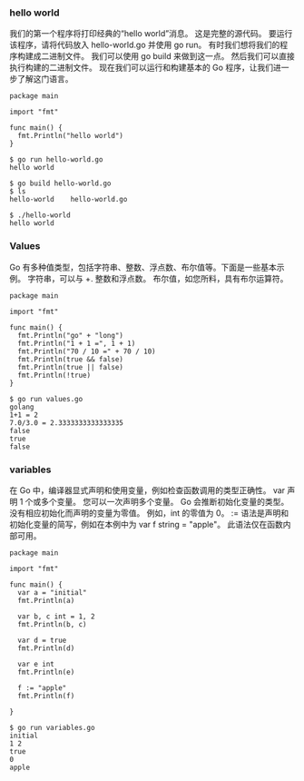 ### hello world
我们的第一个程序将打印经典的“hello world”消息。  这是完整的源代码。
要运行该程序，请将代码放入 hello-world.go 并使用 go run。
有时我们想将我们的程序构建成二进制文件。  我们可以使用 go build 来做到这一点。
然后我们可以直接执行构建的二进制文件。
现在我们可以运行和构建基本的 Go 程序，让我们进一步了解这门语言。

```
package main

import "fmt"

func main() {
  fmt.Println("hello world")
}

```

```
$ go run hello-world.go
hello world

$ go build hello-world.go
$ ls
hello-world    hello-world.go

$ ./hello-world
hello world

```

### Values
Go 有多种值类型，包括字符串、整数、浮点数、布尔值等。下面是一些基本示例。
字符串，可以与 +.
整数和浮点数。
布尔值，如您所料，具有布尔运算符。

```
package main

import "fmt"

func main() {
  fmt.Println("go" + "long")
  fmt.Println("1 + 1 =", 1 + 1)
  fmt.Println("70 / 10 =" + 70 / 10)
  fmt.Println(true && false)
  fmt.Println(true || false)
  fmt.Println(!true)
}
```

```
$ go run values.go
golang
1+1 = 2
7.0/3.0 = 2.3333333333333335
false
true
false
```

### variables
在 Go 中，编译器显式声明和使用变量，例如检查函数调用的类型正确性。
var 声明 1 个或多个变量。
您可以一次声明多个变量。
Go 会推断初始化变量的类型。
没有相应初始化而声明的变量为零值。  例如，int 的零值为 0。
:= 语法是声明和初始化变量的简写，例如在本例中为 var f string = "apple"。  此语法仅在函数内部可用。

```
package main

import "fmt"

func main() {
  var a = "initial"
  fmt.Println(a)

  var b, c int = 1, 2
  fmt.Println(b, c)

  var d = true
  fmt.Println(d)

  var e int
  fmt.Println(e)

  f := "apple"
  fmt.Println(f)

}

```

```
$ go run variables.go
initial
1 2
true
0
apple

```
